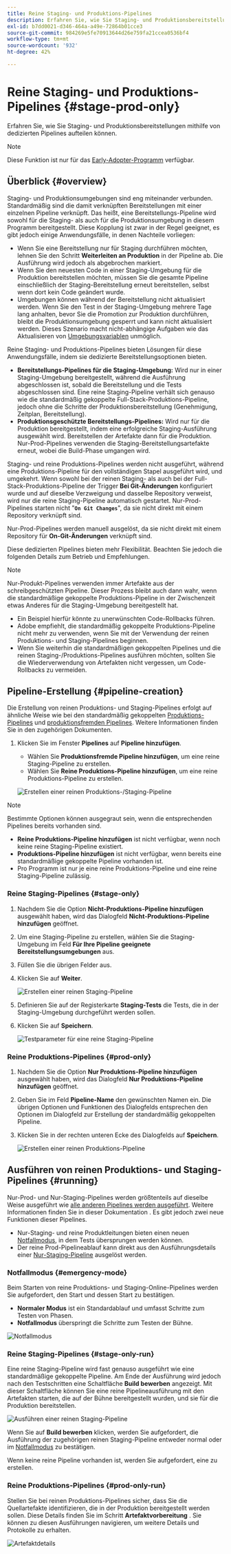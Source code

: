 ```yaml
---
title: Reine Staging- und Produktions-Pipelines
description: Erfahren Sie, wie Sie Staging- und Produktionsbereitstellungen mithilfe von dedizierten Pipelines aufteilen können.
exl-id: b7dd0021-d346-464a-a49e-72864b01cce3
source-git-commit: 984269e5fe70913644d26e759fa21ccea0536bf4
workflow-type: tm+mt
source-wordcount: '932'
ht-degree: 42%

---
```


# Reine Staging- und Produktions-Pipelines {#stage-prod-only}

Erfahren Sie, wie Sie Staging- und Produktionsbereitstellungen mithilfe von dedizierten Pipelines aufteilen können.

>[!NOTE]
>
>Diese Funktion ist nur für das [Early-Adopter-Programm](/help/release-notes/current.md#early-adoption) verfügbar.

## Überblick {#overview}

Staging- und Produktionsumgebungen sind eng miteinander verbunden. Standardmäßig sind die damit verknüpften Bereitstellungen mit einer einzelnen Pipeline verknüpft. Das heißt, eine Bereitstellungs-Pipeline wird sowohl für die Staging- als auch für die Produktionsumgebung in diesem Programm bereitgestellt. Diese Kopplung ist zwar in der Regel geeignet, es gibt jedoch einige Anwendungsfälle, in denen Nachteile vorliegen:

* Wenn Sie eine Bereitstellung nur für Staging durchführen möchten, lehnen Sie den Schritt **Weiterleiten an Produktion** in der Pipeline ab. Die Ausführung wird jedoch als abgebrochen markiert.
* Wenn Sie den neuesten Code in einer Staging-Umgebung für die Produktion bereitstellen möchten, müssen Sie die gesamte Pipeline einschließlich der Staging-Bereitstellung erneut bereitstellen, selbst wenn dort kein Code geändert wurde.
* Umgebungen können während der Bereitstellung nicht aktualisiert werden. Wenn Sie den Test in der Staging-Umgebung mehrere Tage lang anhalten, bevor Sie die Promotion zur Produktion durchführen, bleibt die Produktionsumgebung gesperrt und kann nicht aktualisiert werden. Dieses Szenario macht nicht-abhängige Aufgaben wie das Aktualisieren von [Umgebungsvariablen](/help/getting-started/build-environment.md#environment-variables) unmöglich.

Reine Staging- und Produktions-Pipelines bieten Lösungen für diese Anwendungsfälle, indem sie dedizierte Bereitstellungsoptionen bieten.

* **Bereitstellungs-Pipelines für die Staging-Umgebung:** Wird nur in einer Staging-Umgebung bereitgestellt, während die Ausführung abgeschlossen ist, sobald die Bereitstellung und die Tests abgeschlossen sind. Eine reine Staging-Pipeline verhält sich genauso wie die standardmäßig gekoppelte Full-Stack-Produktions-Pipeline, jedoch ohne die Schritte der Produktionsbereitstellung (Genehmigung, Zeitplan, Bereitstellung).
* **Produktionsgeschützte Bereitstellungs-Pipelines:** Wird nur für die Produktion bereitgestellt, indem eine erfolgreiche Staging-Ausführung ausgewählt wird. Bereitstellen der Artefakte dann für die Produktion. Nur-Prod-Pipelines verwenden die Staging-Bereitstellungsartefakte erneut, wobei die Build-Phase umgangen wird.

Staging- und reine Produktions-Pipelines werden nicht ausgeführt, während eine Produktions-Pipeline für den vollständigen Stapel ausgeführt wird, und umgekehrt. Wenn sowohl bei der reinen Staging- als auch bei der Full-Stack-Produktions-Pipeline der Trigger **Bei Git-Änderungen** konfiguriert wurde und auf dieselbe Verzweigung und dasselbe Repository verweist, wird nur die reine Staging-Pipeline automatisch gestartet. Nur-Prod-Pipelines starten nicht &quot;**`On Git Changes`**&quot;, da sie nicht direkt mit einem Repository verknüpft sind.

Nur-Prod-Pipelines werden manuell ausgelöst, da sie nicht direkt mit einem Repository für **On-Git-Änderungen** verknüpft sind.

Diese dedizierten Pipelines bieten mehr Flexibilität. Beachten Sie jedoch die folgenden Details zum Betrieb und Empfehlungen.

>[!NOTE]
>
>Nur-Produkt-Pipelines verwenden immer Artefakte aus der schreibgeschützten Pipeline. Dieser Prozess bleibt auch dann wahr, wenn die standardmäßige gekoppelte Produktions-Pipeline in der Zwischenzeit etwas Anderes für die Staging-Umgebung bereitgestellt hat.
>
>* Ein Beispiel hierfür könnte zu unerwünschten Code-Rollbacks führen.
>* Adobe empfiehlt, die standardmäßig gekoppelte Produktions-Pipeline nicht mehr zu verwenden, wenn Sie mit der Verwendung der reinen Produktions- und Staging-Pipelines beginnen.
>* Wenn Sie weiterhin die standardmäßigen gekoppelten Pipelines und die reinen Staging-/Produktions-Pipelines ausführen möchten, sollten Sie die Wiederverwendung von Artefakten nicht vergessen, um Code-Rollbacks zu vermeiden.

## Pipeline-Erstellung {#pipeline-creation}

Die Erstellung von reinen Produktions- und Staging-Pipelines erfolgt auf ähnliche Weise wie bei den standardmäßig gekoppelten [Produktions-Pipelines](/help/using/production-pipelines.md) und [produktionsfremden Pipelines](/help/using/non-production-pipelines.md). Weitere Informationen finden Sie in den zugehörigen Dokumenten.

1. Klicken Sie im Fenster **Pipelines** auf **Pipeline hinzufügen**.

   * Wählen Sie **Produktionsfremde Pipeline hinzufügen**, um eine reine Staging-Pipeline zu erstellen.
   * Wählen Sie **Reine Produktions-Pipeline hinzufügen**, um eine reine Produktions-Pipeline zu erstellen.

   ![Erstellen einer reinen Produktions-/Staging-Pipeline](/help/assets/configure-pipelines/prod-stage-pipelines.png)

>[!NOTE]
>
>Bestimmte Optionen können ausgegraut sein, wenn die entsprechenden Pipelines bereits vorhanden sind.
>
>* **Reine Produktions-Pipeline hinzufügen** ist nicht verfügbar, wenn noch keine reine Staging-Pipeline existiert.
>* **Produktions-Pipeline hinzufügen** ist nicht verfügbar, wenn bereits eine standardmäßige gekoppelte Pipeline vorhanden ist.
>* Pro Programm ist nur je eine reine Produktions-Pipeline und eine reine Staging-Pipeline zulässig.

### Reine Staging-Pipelines {#stage-only}

1. Nachdem Sie die Option **Nicht-Produktions-Pipeline hinzufügen** ausgewählt haben, wird das Dialogfeld **Nicht-Produktions-Pipeline hinzufügen** geöffnet.
1. Um eine Staging-Pipeline zu erstellen, wählen Sie die Staging-Umgebung im Feld **Für Ihre Pipeline geeignete Bereitstellungsumgebungen** aus.
1. Füllen Sie die übrigen Felder aus.
1. Klicken Sie auf **Weiter**.

   ![Erstellen einer reinen Staging-Pipeline](/help/assets/configure-pipelines/stage-only.png)

1. Definieren Sie auf der Registerkarte **Staging-Tests** die Tests, die in der Staging-Umgebung durchgeführt werden sollen.
1. Klicken Sie auf **Speichern**.

   ![Testparameter für eine reine Staging-Pipeline](/help/assets/configure-pipelines/stage-only-test.png)

### Reine Produktions-Pipelines {#prod-only}

1. Nachdem Sie die Option **Nur Produktions-Pipeline hinzufügen** ausgewählt haben, wird das Dialogfeld **Nur Produktions-Pipeline hinzufügen** geöffnet.
1. Geben Sie im Feld **Pipeline-Name** den gewünschten Namen ein. Die übrigen Optionen und Funktionen des Dialogfelds entsprechen den Optionen im Dialogfeld zur Erstellung der standardmäßig gekoppelten Pipeline.
1. Klicken Sie in der rechten unteren Ecke des Dialogfelds auf **Speichern**.

   ![Erstellen einer reinen Produktions-Pipeline](/help/assets/configure-pipelines/prod-only-pipeline.png)

## Ausführen von reinen Produktions- und Staging-Pipelines {#running}

Nur-Prod- und Nur-Staging-Pipelines werden größtenteils auf dieselbe Weise ausgeführt wie [alle anderen Pipelines werden ausgeführt](/help/using/managing-pipelines.md#running-pipelines). Weitere Informationen finden Sie in dieser Dokumentation . Es gibt jedoch zwei neue Funktionen dieser Pipelines.

* Nur-Staging- und reine Produktleitungen bieten einen neuen [Notfallmodus](#emergency-mode), in dem Tests übersprungen werden können.
* Der reine Prod-Pipelineablauf kann direkt aus den Ausführungsdetails einer [Nur-Staging-Pipeline](#stage-only-run) ausgelöst werden.

### Notfallmodus {#emergency-mode}

Beim Starten von reine Produktions- und Staging-Online-Pipelines werden Sie aufgefordert, den Start und dessen Start zu bestätigen.

* **Normaler Modus** ist ein Standardablauf und umfasst Schritte zum Testen von Phasen.
* **Notfallmodus** überspringt die Schritte zum Testen der Bühne.

![Notfallmodus](/help/assets/configure-pipelines/emergency-mode.png)

### Reine Staging-Pipelines {#stage-only-run}

Eine reine Staging-Pipeline wird fast genauso ausgeführt wie eine standardmäßige gekoppelte Pipeline. Am Ende der Ausführung wird jedoch nach den Testschritten eine Schaltfläche **Build bewerben** angezeigt. Mit dieser Schaltfläche können Sie eine reine Pipelineausführung mit den Artefakten starten, die auf der Bühne bereitgestellt wurden, und sie für die Produktion bereitstellen.

![Ausführen einer reinen Staging-Pipeline](/help/assets/configure-pipelines/stage-only-pipeline-run.png)

Wenn Sie auf **Build bewerben** klicken, werden Sie aufgefordert, die Ausführung der zugehörigen reinen Staging-Pipeline entweder normal oder im [Notfallmodus](#emergency-mode) zu bestätigen.

Wenn keine reine Pipeline vorhanden ist, werden Sie aufgefordert, eine zu erstellen.

### Reine Produktions-Pipelines {#prod-only-run}

Stellen Sie bei reinen Produktions-Pipelines sicher, dass Sie die Quellartefakte identifizieren, die in der Produktion bereitgestellt werden sollen. Diese Details finden Sie im Schritt **Artefaktvorbereitung** . Sie können zu diesen Ausführungen navigieren, um weitere Details und Protokolle zu erhalten.

![Artefaktdetails](/help/assets/configure-pipelines/prod-only-pipeline-run.png)
